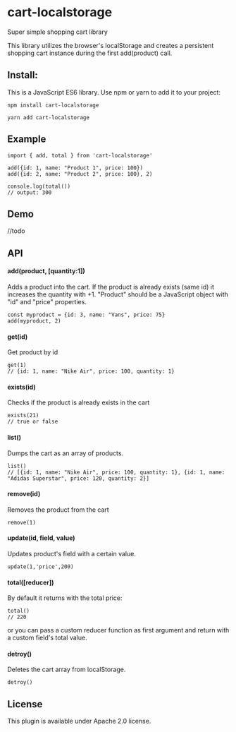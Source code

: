 # cart-localstorage
Super simple shopping cart library

This library utilizes the browser's localStorage and creates a persistent shopping cart instance during the first add(product) call. 

## Install: 

This is a JavaScript ES6 library. Use npm or yarn to add it to your project: 

``` 
npm install cart-localstorage
```

```
yarn add cart-localstorage
```

## Example 

``` 
import { add, total } from 'cart-localstorage' 

add({id: 1, name: "Product 1", price: 100})
add({id: 2, name: "Product 2", price: 100}, 2)

console.log(total()) 
// output: 300
```

## Demo 

//todo 


## API 

#### add(product, [quantity:1])

Adds a product into the cart. If the product is already exists (same id) it increases the quantity with +1. 
"Product" should be a JavaScript object with "id" and "price" properties.

```
const myproduct = {id: 3, name: "Vans", price: 75}
add(myproduct, 2)
```

#### get(id)

Get product by id 

```
get(1)
// {id: 1, name: "Nike Air", price: 100, quantity: 1}
```

#### exists(id)

Checks if the product is already exists in the cart

```
exists(21)
// true or false
```

#### list()

Dumps the cart as an array of products. 

``` 
list()
// [{id: 1, name: "Nike Air", price: 100, quantity: 1}, {id: 1, name: "Adidas Superstar", price: 120, quantity: 2}]
``` 

#### remove(id)

Removes the product from the cart

```
remove(1)
```

#### update(id, field, value)

Updates product's field with a certain value.
```
update(1,'price',200)
```

#### total([reducer])

By default it returns with the total price:  

```
total()
// 220
```
or you can pass a custom reducer function as first argument and return with a custom field's total value.


#### detroy()

Deletes the cart array from localStorage.

```
detroy()

```



## License

This plugin is available under Apache 2.0 license.